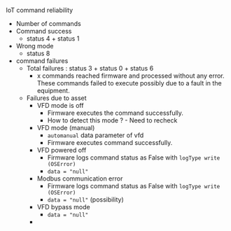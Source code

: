 
IoT command reliability 
- Number of commands
- Command success 
	- status 4 + status 1
- Wrong mode
	- status 8
- command failures
	- Total failures : status 3 + status 0 + status 6 
		- x commands reached firmware and processed without any error. These commands failed to execute possibly due to a fault in the equipment. 
	- Failures due to asset
		- VFD mode is off
			- Firmware executes the command successfully.
			- How to detect this mode ?
					- Need to recheck 
		- VFD mode (manual)
			- `automanual` data parameter of vfd
			- Firmware executes command successfully.
		- VFD powered off
			- Firmware logs command status as False with  `logType write (OSError)`
			- `data = "null"`
		- Modbus communication error
			- Firmware logs command status as False with  `logType write (OSError)`
			- `data = "null"` (possibility)
		- VFD bypass mode
			- `data = "null"`
		- 
<!--stackedit_data:
eyJoaXN0b3J5IjpbMTgxMDYwODA1OSw5NDIzNjczODgsLTg4OD
Q3MjQwOCw3MDM4NTgzODksNTYwODY1NDE4LC05NzQ3MjI4ODFd
fQ==
-->